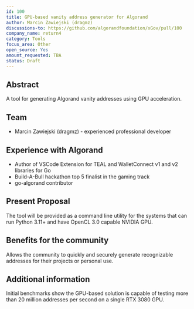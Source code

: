 ```yaml
---
id: 100
title: GPU-based vanity address generator for Algorand
author: Marcin Zawiejski (dragmz)
discussions-to: https://github.com/algorandfoundation/xGov/pull/100
company_name: return4
category: Tools
focus_area: Other
open_source: Yes
amount_requested: TBA
status: Draft
---
```


## Abstract
A tool for generating Algorand vanity addresses using GPU acceleration.

## Team
- Marcin Zawiejski (dragmz) - experienced professional developer

## Experience with Algorand
- Author of VSCode Extension for TEAL and WalletConnect v1 and v2 libraries for Go
- Build-A-Bull hackathon top 5 finalist in the gaming track
- go-algorand contributor

## Present Proposal
The tool will be provided as a command line utility for the systems that can run Python 3.11+ and have OpenCL 3.0 capable NVIDIA GPU.

## Benefits for the community
Allows the community to quickly and securely generate recognizable addresses for their projects or personal use.

## Additional information
Initial benchmarks show the GPU-based solution is capable of testing more than 20 million addresses per second on a single RTX 3080 GPU.